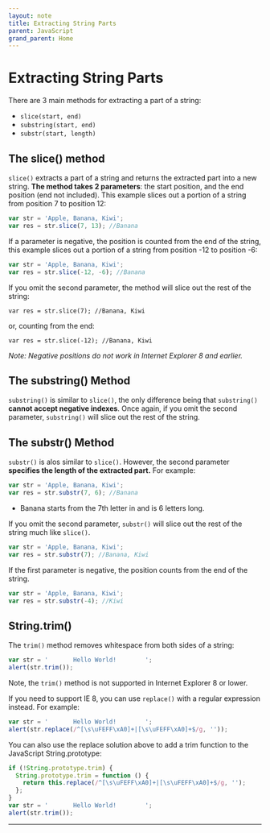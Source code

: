 ```yaml
---
layout: note
title: Extracting String Parts
parent: JavaScript
grand_parent: Home
---
```


# Extracting String Parts

There are 3 main methods for extracting a part of a string:

- `slice(start, end)`
- `substring(start, end)`
- `substr(start, length)`

## The slice() method

`slice()` extracts a part of a string and returns the extracted part into a new string. **The method takes 2 parameters**: the start position, and the end position (end not included). This example slices out a portion of a string from position 7 to position 12:

```js
var str = 'Apple, Banana, Kiwi';
var res = str.slice(7, 13); //Banana
```

If a parameter is negative, the position is counted from the end of the string, this example slices out a portion of a string from position -12 to position -6:

```js
var str = 'Apple, Banana, Kiwi';
var res = str.slice(-12, -6); //Banana
```

If you omit the second parameter, the method will slice out the rest of the string:

`var res = str.slice(7); //Banana, Kiwi`

or, counting from the end:

`var res = str.slice(-12); //Banana, Kiwi`

_Note: Negative positions do not work in Internet Explorer 8 and earlier._

## The substring() Method

`substring()` is similar to `slice()`, the only difference being that `substring()` **cannot accept negative indexes**. Once again, if you omit the second parameter, `substring()` will slice out the rest of the string.

## The substr() Method

`substr()` is alos similar to `slice()`. However, the second parameter **specifies the length of the extracted part.** For example:

```js
var str = 'Apple, Banana, Kiwi';
var res = str.substr(7, 6); //Banana
```

- Banana starts from the 7th letter in and is 6 letters long.

If you omit the second parameter, `substr()` will slice out the rest of the string much like `slice()`.

```js
var str = 'Apple, Banana, Kiwi';
var res = str.substr(7); //Banana, Kiwi
```

If the first parameter is negative, the position counts from the end of the string.

```js
var str = 'Apple, Banana, Kiwi';
var res = str.substr(-4); //Kiwi
```

## String.trim()

The `trim()` method removes whitespace from both sides of a string:

```js
var str = '       Hello World!        ';
alert(str.trim());
```

Note, the `trim()` method is not supported in Internet Explorer 8 or lower.

If you need to support IE 8, you can use `replace()` with a regular expression instead. For example:

```js
var str = '       Hello World!        ';
alert(str.replace(/^[\s\uFEFF\xA0]+|[\s\uFEFF\xA0]+$/g, ''));
```

You can also use the replace solution above to add a trim function to the JavaScript String.prototype:

```js
if (!String.prototype.trim) {
  String.prototype.trim = function () {
    return this.replace(/^[\s\uFEFF\xA0]+|[\s\uFEFF\xA0]+$/g, '');
  };
}
var str = '       Hello World!        ';
alert(str.trim());
```

---
